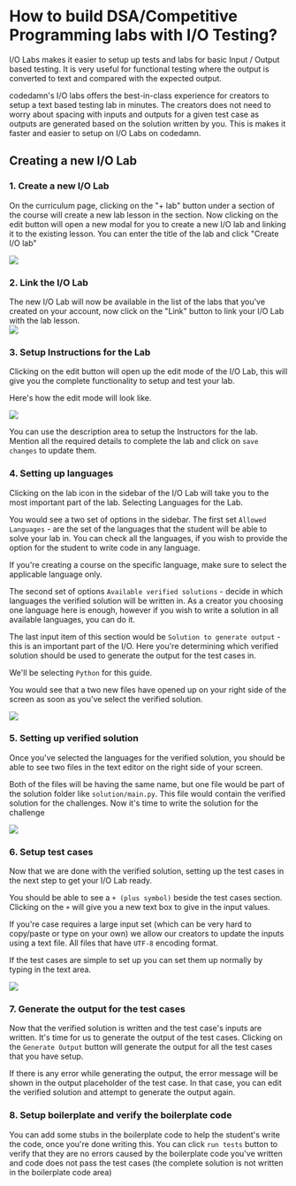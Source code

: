 # How to build DSA/Competitive Programming labs with I/O Testing?

I/O Labs makes it easier to setup up tests and labs for basic Input / Output based testing. It is very useful for functional testing where the output is converted to text and compared with the expected output.

codedamn's I/O labs offers the best-in-class experience for creators to setup a text based testing lab in minutes. The creators does not need to worry about spacing with inputs and outputs for a given test case as outputs are generated based on the solution written by you. This is makes it faster and easier to setup on I/O Labs on codedamn.

## Creating a new I/O Lab

### 1. Create a new I/O Lab

On the curriculum page, clicking on the "+ lab" button under a section of the course will create a new lab lesson in the section. Now clicking on the edit button will open a new modal for you to create a new I/O lab and linking it to the existing lesson. You can enter the title of the lab and click "Create I/O lab"

![](/images/guides/io-lab/create-io-lab.png)

### 2. Link the I/O Lab

The new I/O Lab will now be available in the list of the labs that you've created on your account, now click on the "Link" button to link your I/O Lab with the lab lesson.  
![](/images/guides/io-lab/link-io-lab.png)

### 3. Setup Instructions for the Lab

Clicking on the edit button will open up the edit mode of the I/O Lab, this will give you the complete functionality to setup and test your lab.

Here's how the edit mode will look like.

![](/images/guides/io-lab/editmode-preview.png)

You can use the description area to setup the Instructors for the lab. Mention all the required details to complete the lab and click on `save changes` to update them.

### 4. Setting up languages

Clicking on the lab icon in the sidebar of the I/O Lab will take you to the most important part of the lab. Selecting Languages for the Lab.

You would see a two set of options in the sidebar. The first set `Allowed Languages` - are the set of the languages that the student will be able to solve your lab in. You can check all the languages, if you wish to provide the option for the student to write code in any language.

If you're creating a course on the specific language, make sure to select the applicable language only.

The second set of options `Available verified solutions` - decide in which languages the verified solution will be written in. As a creator you choosing one language here is enough, however if you wish to write a solution in all available languages, you can do it.

The last input item of this section would be `Solution to generate output` - this is an important part of the I/O. Here you're determining which verified solution should be used to generate the output for the test cases in.

We'll be selecting `Python` for this guide.

You would see that a two new files have opened up on your right side of the screen as soon as you've select the verified solution.

![](/images/guides/io-lab/verified-solution.png)

### 5. Setting up verified solution

Once you've selected the languages for the verified solution, you should be able to see two files in the text editor on the right side of your screen.

Both of the files will be having the same name, but one file would be part of the solution folder like `solution/main.py`. This file would contain the verified solution for the challenges. Now it's time to write the solution for the challenge

![](/images/guides/io-lab/verified-solution-written.png)

### 6. Setup test cases

Now that we are done with the verified solution, setting up the test cases in the next step to get your I/O Lab ready.

You should be able to see a `+ (plus symbol)` beside the test cases section. Clicking on the `+` will give you a new text box to give in the input values.

If you're case requires a large input set (which can be very hard to copy/paste or type on your own) we allow our creators to update the inputs using a text file. All files that have `UTF-8` encoding format.

If the test cases are simple to set up you can set them up normally by typing in the text area.

![](/images/guides/io-lab/setup-test-case.png)

### 7. Generate the output for the test cases

Now that the verified solution is written and the test case's inputs are written. It's time for us to generate the output of the test cases. Clicking on the `Generate Output` button will generate the output for all the test cases that you have setup.

If there is any error while generating the output, the error message will be shown in the output placeholder of the test case. In that case, you can edit the verified solution and attempt to generate the output again.

### 8. Setup boilerplate and verify the boilerplate code

You can add some stubs in the boilerplate code to help the student's write the code, once you're done writing this. You can click `run tests` button to verify that they are no errors caused by the boilerplate code you've written and code does not pass the test cases (the complete solution is not written in the boilerplate code area)
